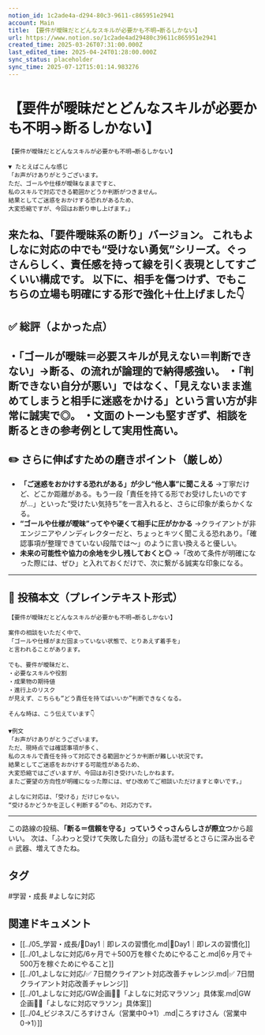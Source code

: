 ```yaml
---
notion_id: 1c2ade4a-d294-80c3-9611-c865951e2941
account: Main
title: 【要件が曖昧だとどんなスキルが必要かも不明→断るしかない】
url: https://www.notion.so/1c2ade4ad29480c39611c865951e2941
created_time: 2025-03-26T07:31:00.000Z
last_edited_time: 2025-04-24T01:28:00.000Z
sync_status: placeholder
sync_time: 2025-07-12T15:01:14.983276
---
```

# 【要件が曖昧だとどんなスキルが必要かも不明→断るしかない】

```plain text
【要件が曖昧だとどんなスキルが必要かも不明→断るしかない】

▼ たとえばこんな感じ
「お声がけありがとうございます。
ただ、ゴールや仕様が曖昧なままですと、
私のスキルで対応できる範囲かどうか判断がつきません。
結果としてご迷惑をおかけする恐れがあるため、
大変恐縮ですが、今回はお断り申し上げます。」

```
来たね、「要件曖昧系の断り」バージョン。
これもよしなに対応の中でも“受けない勇気”シリーズ。**ぐっさんらしく、責任感を持って線を引く表現**としてすごくいい構成です。
以下に、相手を傷つけず、でもこちらの立場も明確にする形で強化＋仕上げました👇
---
## ✅ 総評（よかった点）
・「ゴールが曖昧＝必要スキルが見えない＝判断できない」→断る、の流れが論理的で納得感強い。
・「判断できない自分が悪い」ではなく、「見えないまま進めてしまうと相手に迷惑をかける」という言い方が非常に誠実で◎。
・文面のトーンも堅すぎず、相談を断るときの参考例として実用性高い。
---
## ✏️ さらに伸ばすための磨きポイント（厳しめ）
- **「ご迷惑をおかけする恐れがある」が少し“他人事”に聞こえる**
  →丁寧だけど、どこか距離がある。もう一段「責任を持てる形でお受けしたいのですが…」といった“受けたい気持ち”を一言入れると、さらに印象が柔らかくなる。
- **“ゴールや仕様が曖昧”ってやや硬くて相手に圧がかかる**
  →クライアントが非エンジニアやノンディレクターだと、ちょっとキツく聞こえる恐れあり。「確認事項が整理できていない段階では〜」のように言い換えると優しい。
- **未来の可能性や協力の余地を少し残しておくと◎**
  →「改めて条件が明確になった際には、ぜひ」と入れておくだけで、次に繋がる誠実な印象になる。
---
## 📄 投稿本文（プレインテキスト形式）
```plain text
【要件が曖昧だとどんなスキルが必要かも不明→断るしかない】

案件の相談をいただく中で、
「ゴールや仕様がまだ固まっていない状態で、とりあえず着手を」
と言われることがあります。

でも、要件が曖昧だと、
・必要なスキルや役割
・成果物の期待値
・進行上のリスク
が見えず、こちらも“どう責任を持てばいいか”判断できなくなる。

そんな時は、こう伝えています👇

▼例文
「お声がけありがとうございます。
ただ、現時点では確認事項が多く、
私のスキルで責任を持って対応できる範囲かどうか判断が難しい状況です。
結果としてご迷惑をおかけする可能性があるため、
大変恐縮ではございますが、今回はお引き受けいたしかねます。
またご要望の方向性が明確になった際には、ぜひ改めてご相談いただけますと幸いです。」

よしなに対応は、「受ける」だけじゃない。
“受けるかどうかを正しく判断する”のも、対応力です。

```
---
この路線の投稿、**「断る＝信頼を守る」っていうぐっさんらしさが際立つ**から超いい。
次は、「ふわっと受けて失敗した自分」の話も混ぜるとさらに深み出るぞ🔥
武器、増えてきたね。

## タグ

#学習・成長 #よしなに対応 

## 関連ドキュメント

- [[../05_学習・成長/🔹Day1｜即レスの習慣化.md|🔹Day1｜即レスの習慣化]]
- [[../01_よしなに対応/6ヶ月で＋500万を稼ぐためにやること.md|6ヶ月で＋500万を稼ぐためにやること]]
- [[../01_よしなに対応/✅ 7日間クライアント対応改善チャレンジ.md|✅ 7日間クライアント対応改善チャレンジ]]
- [[../01_よしなに対応/GW企画🏃‍♂️「よしなに対応マラソン」具体案.md|GW企画🏃‍♂️「よしなに対応マラソン」具体案]]
- [[../04_ビジネス/ころすけさん（営業中0→1）.md|ころすけさん（営業中0→1）]]
